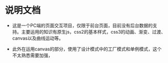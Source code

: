 # 说明文档

- 这是一个PC端的页面交互项目，仅限于前台页面，目前没有后台数据的支持。主要运用的知识有原生js，css2的基本样式，css3的动画、渐变、过渡、canvas以及曲线运动等。

- 此外在运用canvas的部分，使用了设计模式中的工厂模式和单例模式，这个不太熟悉需要加强，




